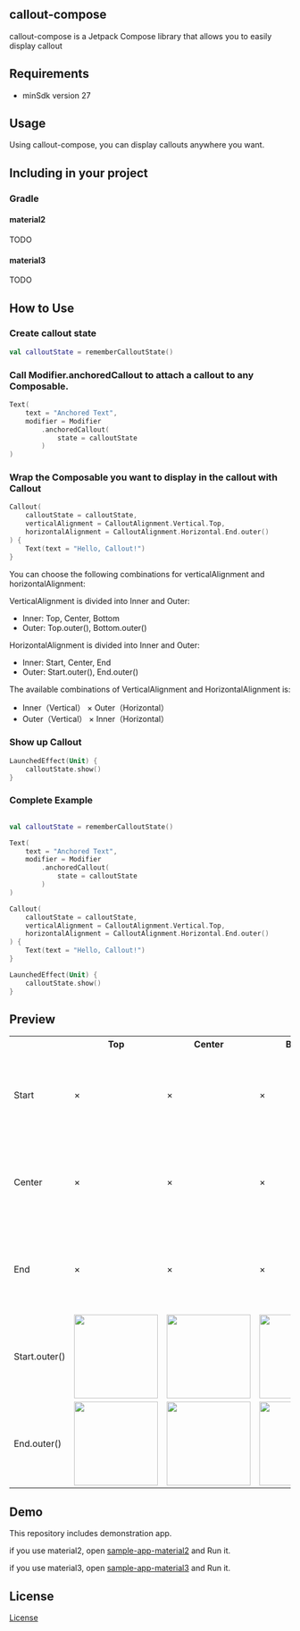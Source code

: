 ## callout-compose
callout-compose is a Jetpack Compose library that allows you to easily display callout

## Requirements
 - minSdk version 27

## Usage
Using callout-compose, you can display callouts anywhere you want.

## Including in your project

### Gradle

#### material2
TODO

#### material3
TODO

## How to Use

### Create callout state

```kotlin
val calloutState = rememberCalloutState()
```

### Call Modifier.anchoredCallout to attach a callout to any Composable.

```kotlin
Text(
    text = "Anchored Text",
    modifier = Modifier
        .anchoredCallout(
            state = calloutState
        )
)
```

### Wrap the Composable you want to display in the callout with Callout

```kotlin
Callout(
    calloutState = calloutState,
    verticalAlignment = CalloutAlignment.Vertical.Top,
    horizontalAlignment = CalloutAlignment.Horizontal.End.outer()
) {
    Text(text = "Hello, Callout!")
}
```

You can choose the following combinations for verticalAlignment and horizontalAlignment:

VerticalAlignment is divided into Inner and Outer:

 - Inner: Top, Center, Bottom
 - Outer: Top.outer(), Bottom.outer()

HorizontalAlignment is divided into Inner and Outer:

 - Inner: Start, Center, End
 - Outer: Start.outer(), End.outer()


The available combinations of VerticalAlignment and HorizontalAlignment is:
 - Inner（Vertical） × Outer（Horizontal）
 - Outer（Vertical） × Inner（Horizontal）

### Show up Callout
```kotlin
LaunchedEffect(Unit) {
    calloutState.show()
}
```

### Complete Example
```kotlin

val calloutState = rememberCalloutState()

Text(
    text = "Anchored Text",
    modifier = Modifier
        .anchoredCallout(
            state = calloutState
        )
)

Callout(
    calloutState = calloutState,
    verticalAlignment = CalloutAlignment.Vertical.Top,
    horizontalAlignment = CalloutAlignment.Horizontal.End.outer()
) {
    Text(text = "Hello, Callout!")
}

LaunchedEffect(Unit) {
    calloutState.show()
}
```

## Preview
<table style="width: 100%; table-layout: fixed;">
    <tr>
        <th style="width: 16.6%"></th>
        <th style="width: 16.6%">Top</th>
        <th style="width: 16.6%">Center</th>
        <th style="width: 16.6%">Bottom</th>
        <th style="width: 16.6%">Top.outer()</th>
        <th style="width: 16.6%">Bottom.outer()</th>
    </tr>
    <tr>
        <td>Start</td>
        <td>×</td>
        <td>×</td>
        <td>×</td>
        <td><img src="https://github.com/user-attachments/assets/dad889c9-74bb-4951-93e6-2e728765ced5" width="150"/></td>
        <td><img src="https://github.com/user-attachments/assets/64235d7d-1672-4335-99ef-3a9ca2749c83" width="150"/></td>
    </tr>
    <tr>
        <td>Center</td>
        <td>×</td>
        <td>×</td>
        <td>×</td>
        <td><img src="https://github.com/user-attachments/assets/fc370c4b-2885-4bb8-87c2-2e58372147aa" width="150"/></td>
        <td><img src="https://github.com/user-attachments/assets/e695aa94-138b-4212-a8fe-14a3fe8971d2" width="150"/></td>
    </tr>
    <tr>
        <td>End</td>
        <td>×</td>
        <td>×</td>
        <td>×</td>
        <td><img src="https://github.com/user-attachments/assets/10a8b348-7ef7-4c50-8042-0522cdbda226" width="150"/></td>
        <td><img src="https://github.com/user-attachments/assets/315fe883-8b54-47d0-964e-7dc1b8814d54" width="150"/></td>
    </tr>
    <tr>
        <td>Start.outer()</td>
        <td><img src="https://github.com/user-attachments/assets/b89f8978-d4e5-44b0-8cbf-e3378c1b0c56" width="150"/></td>
        <td><img src="https://github.com/user-attachments/assets/f247abe8-5313-4cc7-9873-4a76c6b5f5f6" width="150"/></td>
        <td><img src="https://github.com/user-attachments/assets/d8921dde-7be6-4361-a7ae-741c099606a9" width="150"/></td>
        <td>×</td>
        <td>×</td>
    </tr>
    <tr>
        <td>End.outer()</td>
        <td><img src="https://github.com/user-attachments/assets/38ae9211-0e2d-4c95-ad89-305fe0c2cb86" width="150"/></td>
        <td><img src="https://github.com/user-attachments/assets/58c1001b-76fd-4cab-8c18-cbca32d0a588" width="150"/></td>
        <td><img src="https://github.com/user-attachments/assets/24a62935-dd08-41a7-9538-cac98f97d7a2" width="150"/></td>
        <td>×</td>
        <td>×</td>
    </tr>
</table>

## Demo

This repository includes demonstration app.

if you use material2, open [sample-app-material2](https://github.com/cybozu/callout-compose/tree/main/sample-app-material2) and Run it.

if you use material3, open [sample-app-material3](https://github.com/cybozu/callout-compose/tree/main/sample-app-material3) and Run it.

## License
[License](https://github.com/cybozu/callout-compose/blob/main/LICENSE)
